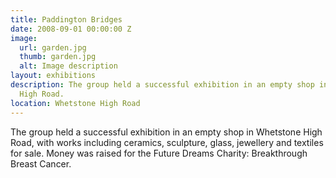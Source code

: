 ```yaml
---
title: Paddington Bridges
date: 2008-09-01 00:00:00 Z
image:
  url: garden.jpg
  thumb: garden.jpg
  alt: Image description
layout: exhibitions
description: The group held a successful exhibition in an empty shop in Whetstone
  High Road.
location: Whetstone High Road
---
```


The group held a successful exhibition in an empty shop in Whetstone High Road, with works including ceramics, sculpture, glass, jewellery and textiles for sale. Money was raised for the Future Dreams Charity: Breakthrough Breast Cancer.
